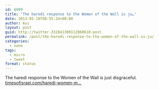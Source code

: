 ```yaml
---
id: 6999
title: 'The haredi response to the Women of the Wall is ju…'
date: 2013-05-10T08:55:24+00:00
author: Avi
layout: post
guid: http://twitter-332841300112068610-post
permalink: /post/the-haredi-response-to-the-women-of-the-wall-is-ju/
categories:
  - none
tags:
  - micro
  - tweet
format: status
---
```

The haredi response to the Women of the Wall is just disgraceful. [timesofisrael.com/haredi-women-m…](http://www.timesofisrael.com/haredi-women-mass-at-kotel-for-standoff-with-feminist-group/)